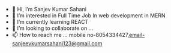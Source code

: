 - 👋 Hi, I’m Sanjev Kumar Sahani
- 👀 I’m interested in Full Time Job In web development in MERN
- 🌱 I’m currently learning REACT
- 💞️ I’m looking to collaborate on ...
- 📫 How to reach me ... mobile no-8054334427,email-sanjeevkumarsahani123@gmail.com

<!---
rnura1234/rnura1234 is a ✨ special ✨ repository because its `README.md` (this file) appears on your GitHub profile.
You can click the Preview link to take a look at your changes.
--->
